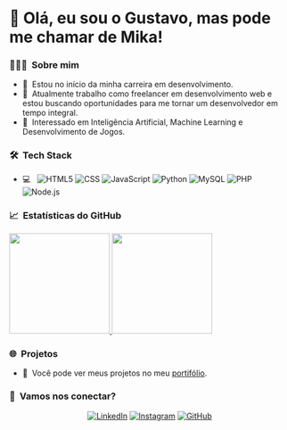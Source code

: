 # 👋 Olá, eu sou o Gustavo, mas pode me chamar de Mika!

### 👨🏻‍💻 &nbsp;Sobre mim
- 🌱 &nbsp;Estou no início da minha carreira em desenvolvimento.
- 💼 &nbsp;Atualmente trabalho como freelancer em desenvolvimento web e estou buscando oportunidades para me tornar um desenvolvedor em tempo integral.
- 🤖 &nbsp;Interessado em Inteligência Artificial, Machine Learning e Desenvolvimento de Jogos.

### 🛠 &nbsp;Tech Stack
- 💻 &nbsp;
  ![HTML5](https://img.shields.io/badge/-HTML5-333333?style=flat&logo=HTML5)
  ![CSS](https://img.shields.io/badge/-CSS-333333?style=flat&logo=CSS3&logoColor=1572B6)
  ![JavaScript](https://img.shields.io/badge/-JavaScript-333333?style=flat&logo=javascript)
  ![Python](https://img.shields.io/badge/-Python-333333?style=flat&logo=python)
  ![MySQL](https://img.shields.io/badge/-MySQL-333333?style=flat&logo=mysql&logoColor=4479A1)
  ![PHP](https://img.shields.io/badge/-PHP-333333?style=flat&logo=php&logoColor=777BB4)
  ![Node.js](https://img.shields.io/badge/-Node.js-333333?style=flat&logo=node.js&logoColor=339933)

### 📈 &nbsp;Estatísticas do GitHub
<a href="https://github.com/gustavoevieira">
  <img height="180em" src="https://github-readme-stats.vercel.app/api?username=gustavoevieira&theme=great-gatsby&show_icons=true" />
  <img height="180em" src="https://github-readme-stats.vercel.app/api/top-langs/?username=gustavoevieira&theme=great-gatsby&layout=compact" />
</a>

### 🌐 &nbsp;Projetos
- 📁 &nbsp;Você pode ver meus projetos no meu [portifólio](https://gustavoevieira.github.io/portfolio/).

### 🤝 &nbsp;Vamos nos conectar?
<p align="center">
<a href="https://www.linkedin.com/in/gustavo-ev"><img alt="LinkedIn" src="https://img.shields.io/badge/LinkedIn-Gustavo%20Vieira-blue?style=flat-square&logo=linkedin"></a>
<a href="https://www.instagram.com/vieira.gustta"><img alt="Instagram" src="https://img.shields.io/badge/Instagram-@vieira.gustta-blue?style=flat-square&logo=instagram"></a>
<a href="https://github.com/gustavoevieira"><img alt="GitHub" src="https://img.shields.io/badge/GitHub-gustavoevieira-blue?style=flat-square&logo=github"></a>
</p>
